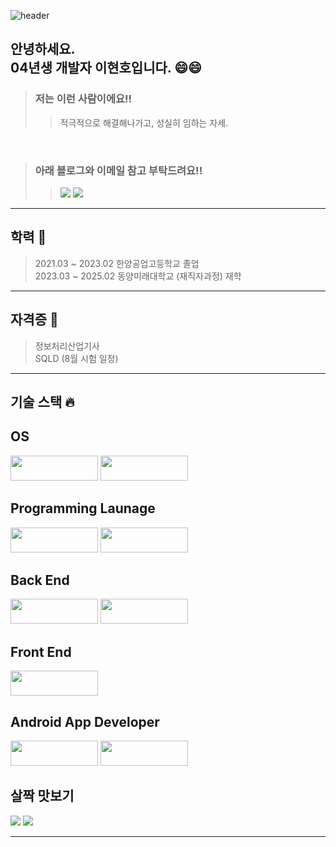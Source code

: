 ![header](https://capsule-render.vercel.app/api?type=waving&color=3864c3&height=200&section=header&text=Lee%20Hyun%20Ho&fontColor=ffffff&animation=fadeIn&fontSize=90)

<div align="left">
  <h2>안녕하세요. <br>04년생 개발자 이현호입니다. 😄😄</h2>
</div>

> ### 저는 이런 사람이에요!!
>> 적극적으로 해결해나가고, 성실히 임하는 자세.

<br>

> ### 아래 블로그와 이메일 참고 부탁드려요!!
>> <img src="https://img.shields.io/badge/Gmail-EA4335?style=flat&logo=Gmail&logoColor=white" />
>> <a href="https://hyunho1lee.tistory.com/"><img src="https://img.shields.io/badge/Tistory-000000?style=flat&logo=Tistory&logoColor=white" /></a>
<hr>

<div align="left">
  <h2>학력 🏫 </h3>
</div>

> 2021.03 ~ 2023.02 한양공업고등학교 졸업 <br>
> 2023.03 ~ 2025.02 동양미래대학교 (재직자과정) 재학

<hr>

<div align="left">
  <h2>자격증 📝</h2>
</div>

> 정보처리산업기사<br>
> SQLD (8월 시험 일정)

<hr>

<div align="left">
  <h2>기술 스택 🔥</h2>
  
  <h2>OS</h2>
  <img src="https://img.shields.io/badge/Windows-0078D6?style=flat&logo=Windows&logoColor=white" width=140 height=40 />
  <img src="https://img.shields.io/badge/Linux-FCC624?style=flat&logo=Linux&logoColor=black" width=140 height=40 />
  
  <h2>Programming Launage</h2>
  <img src="https://img.shields.io/badge/Kotlin-7F52FF?style=flat&logo=Kotlin&logoColor=white" width=140 height=40 />
  <img src="https://img.shields.io/badge/Python-3776AB?style=flat&logo=Python&logoColor=white" width=140 height=40 />
  
  <h2>Back End</h2> 
  <img src="https://img.shields.io/badge/Spring-6DB33F?style=flat&logo=Spring&logoColor=white" width=140 height=40 />
  <img src="https://img.shields.io/badge/Django-092E20?style=flat&logo=Django&logoColor=white" width=140 height=40 />
  
  <h2>Front End</h3>
  <img src="https://img.shields.io/badge/React-61DAFB?style=flat&logo=React&logoColor=white" width=140 height=40 />
  
  <h2>Android App Developer</h2>
  <img src="https://img.shields.io/badge/Android-3DDC84?style=flat&logo=Android&logoColor=white" width=140 height=40 />
  <img src="https://img.shields.io/badge/Flutter-02569B?style=flat&logo=Flutter&logoColor=white" width=140 height=40 />
</div>

<div align="left">
  <h2>살짝 맛보기</h2>
  <img src="https://img.shields.io/badge/ReactiveX-B7178C?style=flat&logo=ReactiveX&logoColor=white" />
  <img src="https://img.shields.io/badge/Unity-FFFFFF?style=flat&logo=Unity&logoColor=black" />
  
</div>

<hr>
